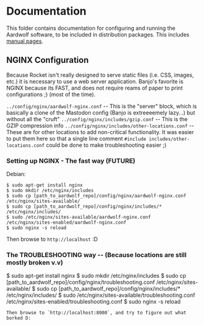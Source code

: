 # Documentation
This folder contains documentation for configuring and running the Aardwolf software, to be included in distribution packages. This includes [manual pages](https://en.wikipedia.org/wiki/Man_page).

## NGINX Configuration
Because Rocket isn't really designed to serve static files (i.e. CSS, images, etc.) it is necessary to use a web server application.  Banjo's favorite is NGINX because its FAST, and does not require reams of paper to print configurations ;) (most of the time).<br />

`../config/nginx/aardwolf-nginx.conf` -- This is the "server" block, which is basically a clone of the Mastodon config (Banjo is extreeeemely lazy...) but without all the "cruft"
`../config/nginx/includes/gzip.conf`  -- This is the GZIP compression info
`../config/nginx/includes/other-locations.conf` -- These are for other locations to add non-critical functionality.  It was easier to put them here so that a single line comment `#include includes/other-locations.conf` could be done to make troubleshooting easier ;)

### Setting up NGINX - The fast way (FUTURE)
Debian: 

```
$ sudo apt-get install nginx
$ sudo mkdir /etc/nginx/includes
$ sudo cp [path_to_aardwolf_repo]/config/nginx/aardwolf-nginx.conf /etc/nginx/sites-available/
$ sudo cp [path_to_aardwolf_repo]/config/nginx/includes/* /etc/nginx/includes/
$ sudo /etc/nginx/sites-available/aardwolf-nginx.conf /etc/nginx/sites-enabled/aardwolf-nginx.conf
$ sudo nginx -s reload
```
Then browse to `http://localhost` :D


### The TROUBLESHOOTING way -- (Because locations are still mostly broken v.v)
$ sudo apt-get install nginx
$ sudo mkdir /etc/nginx/includes
$ sudo cp [path_to_aardwolf_repo]/config/nginx/troubleshooting.conf /etc/nginx/sites-available/
$ sudo cp [path_to_aardwolf_repo]/config/nginx/includes/* /etc/nginx/includes/
$ sudo /etc/nginx/sites-available/troubleshooting.conf /etc/nginx/sites-enabled/troubleshooting.conf
$ sudo nginx -s reload
```
Then browse to `http://localhost:8000`, and try to figure out what borked D:



